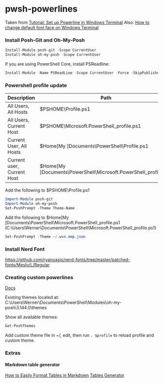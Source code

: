 # pwsh-powerlines #
Taken from [Tutorial: Set up Powerline in Windows Terminal](https://docs.microsoft.com/en-us/windows/terminal/tutorials/powerline-setup)
Also: [How to change default font face on Windows Terminal](https://pureinfotech.com/change-font-face-windows-terminal)

### Install Posh-Git and Oh-My-Posh ###

```powershell
Install-Module posh-git -Scope CurrentUser
Install-Module oh-my-posh -Scope CurrentUser
```

If you are using PowerShell Core, install PSReadline:

```powershell
Install-Module -Name PSReadLine -Scope CurrentUser -Force -SkipPublisherCheck
```

### Powershell profile update ###

| Description                | Path                                                             |
|----------------------------|------------------------------------------------------------------|
| All Users, All Hosts       | $PSHOME\Profile.ps1                                              |
| All Users, Current Host    | $PSHOME\Microsoft.PowerShell_profile.ps1                         |
| Current User, All Hosts    | $Home\[My ]Documents\PowerShell\Profile.ps1                      |
| Current user, Current Host | $Home\[My ]Documents\PowerShell\Microsoft.PowerShell_profile.ps1 |

Add the following to $PSHOME\Profile.ps1
```powershell
Import-Module posh-git
Import-Module oh-my-posh
Set-PoshPrompt -Theme Theme-Name
```
Add the following to $Home\[My ]Documents\PowerShell\Microsoft.PowerShell_profile.ps1 (C:\Users\Werner\Documents\PowerShell\Microsoft.PowerShell_profile.ps1)
```powershell
Set-PoshPrompt -Theme ~/.wvn.omp.json
```

### Install Nerd Font ###
https://github.com/ryanoasis/nerd-fonts/tree/master/patched-fonts/Meslo/L/Regular

### Creating custom powerlines ###

[Docs](https://ohmyposh.dev/docs/)

Existing themes located at: C:\Users\Werner\Documents\PowerShell\Modules\oh-my-posh\3.144.0\themes

Show all available themes:
```powershell
Get-PoshThemes
```
Add custom theme file in ~/, edit, then run ```. $profile``` to reload profile and custom theme.

### Extras ###
#### Markdown table generator ####
[How to Easily Format Tables in Markdown](https://ardalis.com/how-to-easily-format-tables-in-markdown/)
[Tables Generator](https://www.tablesgenerator.com/markdown_tables)